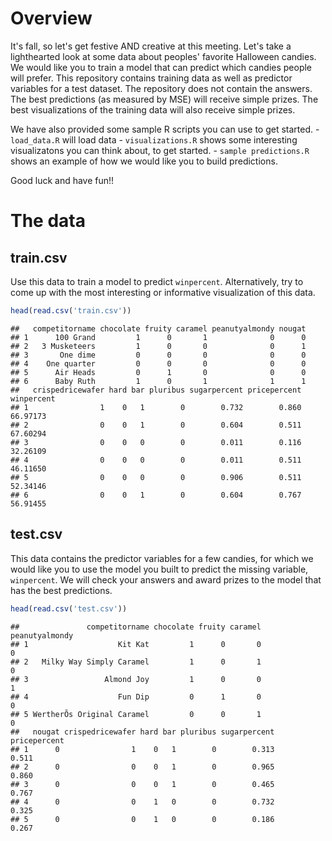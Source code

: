 Overview
========

It's fall, so let's get festive AND creative at this meeting. Let's take a lighthearted look at some data about peoples' favorite Halloween candies. We would like you to train a model that can predict which candies people will prefer. This repository contains training data as well as predictor variables for a test dataset. The repository does not contain the answers. The best predictions (as measured by MSE) will receive simple prizes. The best visualizations of the training data will also receive simple prizes.

We have also provided some sample R scripts you can use to get started. - `load_data.R` will load data - `visualizations.R` shows some interesting visualizatons you can think about, to get started. - `sample predictions.R` shows an example of how we would like you to build predictions.

Good luck and have fun!!

The data
========

train.csv
---------

Use this data to train a model to predict `winpercent`. Alternatively, try to come up with the most interesting or informative visualization of this data.

``` r
head(read.csv('train.csv'))
```

    ##   competitorname chocolate fruity caramel peanutyalmondy nougat
    ## 1      100 Grand         1      0       1              0      0
    ## 2   3 Musketeers         1      0       0              0      1
    ## 3       One dime         0      0       0              0      0
    ## 4    One quarter         0      0       0              0      0
    ## 5      Air Heads         0      1       0              0      0
    ## 6      Baby Ruth         1      0       1              1      1
    ##   crispedricewafer hard bar pluribus sugarpercent pricepercent winpercent
    ## 1                1    0   1        0        0.732        0.860   66.97173
    ## 2                0    0   1        0        0.604        0.511   67.60294
    ## 3                0    0   0        0        0.011        0.116   32.26109
    ## 4                0    0   0        0        0.011        0.511   46.11650
    ## 5                0    0   0        0        0.906        0.511   52.34146
    ## 6                0    0   1        0        0.604        0.767   56.91455

test.csv
--------

This data contains the predictor variables for a few candies, for which we would like you to use the model you built to predict the missing variable, `winpercent`. We will check your answers and award prizes to the model that has the best predictions.

``` r
head(read.csv('test.csv'))
```

    ##               competitorname chocolate fruity caramel peanutyalmondy
    ## 1                    Kit Kat         1      0       0              0
    ## 2   Milky Way Simply Caramel         1      0       1              0
    ## 3                 Almond Joy         1      0       0              1
    ## 4                    Fun Dip         0      1       0              0
    ## 5 WertherÕs Original Caramel         0      0       1              0
    ##   nougat crispedricewafer hard bar pluribus sugarpercent pricepercent
    ## 1      0                1    0   1        0        0.313        0.511
    ## 2      0                0    0   1        0        0.965        0.860
    ## 3      0                0    0   1        0        0.465        0.767
    ## 4      0                0    1   0        0        0.732        0.325
    ## 5      0                0    1   0        0        0.186        0.267
